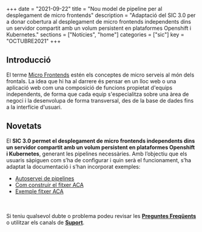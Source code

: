 +++
date        = "2021-09-22"
title       = "Nou model de pipeline per al desplegament de micro frontends"
description = "Adaptació del SIC 3.0 per a donar cobertura al desplegament de micro frontends independents dins un servidor compartit amb un volum persistent en plataformes Openshift i Kubernetes."
sections    = ["Notícies", "home"]
categories  = ["sic"]
key         = "OCTUBRE2021"
+++

## Introducció

El terme [Micro Frontends](https://micro-frontends.org/) estén els conceptes de micro serveis al món dels frontals.
La idea que hi ha al darrere és pensar en un lloc web o una aplicació web com una composició de funcions propietat
d'equips independents, de forma que cada equip s'especialitza sobre una àrea de negoci i la desenvolupa
de forma transversal, des de la base de dades fins a la interfície d'usuari.


## Novetats

El **SIC 3.0 permet el desplegament de micro frontends independents dins un servidor compartit amb un volum persistent en
plataformes Openshift i Kubernetes**, generant les pipelines necessàries. Amb l’objectiu que els usuaris sàpiguen
com s’ha de configurar i quin serà el funcionament, s’ha adaptat la documentació i s’han incorporat exemples:

- [Autoservei de pipelines](/plataformes/sic/serveis/sic30-serveis/autoservei-pipelines/)
- [Com construir el fitxer ACA](/sic30-guies/fitxer-aca/)
- [Exemple fitxer ACA](/related/sic/3.0/aca_const_despl_microfrontend_openshift.yml)

<br/><br/>
Si teniu qualsevol dubte o problema podeu revisar les [**Preguntes Freqüents**](/sic/faq) o utilitzar els canals de [**Suport**](/sic/suport).